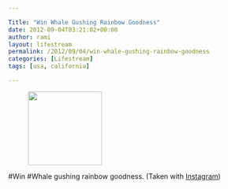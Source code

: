 ```yaml
---

Title: "Win Whale Gushing Rainbow Goodness"
date: 2012-09-04T03:21:02+00:00
author: rami
layout: lifestream 
permalink: /2012/09/04/win-whale-gushing-rainbow-goodness
categories: [Lifestream]
tags: [usa, california]

---
```


<div id='gallery-59' class='gallery galleryid-1859 gallery-columns-3 gallery-size-thumbnail'>
  <figure class='gallery-item'> 
  
  <div class='gallery-icon landscape'>
    <a href='http://139.59.20.41/2012/09/04/win-whale-gushing-rainbow-goodness-taken-with/attachment/1860/'><img width="150" height="150" src="http://139.59.20.41/wp-content/uploads/2012/09/tumblr_m9t2n2zl2Y1qb4qlko1_1280-150x150.jpg" class="attachment-thumbnail size-thumbnail" alt="" srcset="http://139.59.20.41/wp-content/uploads/2012/09/tumblr_m9t2n2zl2Y1qb4qlko1_1280-150x150.jpg 150w, http://139.59.20.41/wp-content/uploads/2012/09/tumblr_m9t2n2zl2Y1qb4qlko1_1280-300x300.jpg 300w, http://139.59.20.41/wp-content/uploads/2012/09/tumblr_m9t2n2zl2Y1qb4qlko1_1280-100x100.jpg 100w, http://139.59.20.41/wp-content/uploads/2012/09/tumblr_m9t2n2zl2Y1qb4qlko1_1280.jpg 612w" sizes="100vw" /></a>
  </div></figure>
</div>

#Win #Whale gushing rainbow goodness. (Taken with [Instagram](http://instagram.com))
